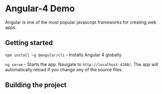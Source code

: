 # Angular-4 Demo

Angular is one of the most popular javascript frameworks for creating web apps.

## Getting started

`npm install –g @angular/cli` - Installs Angular 4 globally

`ng serve` - Starts the app. Navigate to `http://localhost:4200/`. The app will automatically reload if you change any of the source files.

## Building the project

